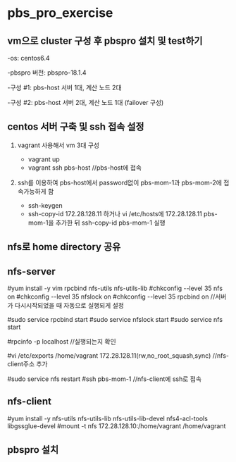 ﻿# pbs_pro_exercise
vm으로 cluster 구성 후 pbspro 설치 및 test하기
------------------------------------------------------------------------------------------------------------------------------------
-os: centos6.4

-pbspro 버전: pbspro-18.1.4

-구성 #1: pbs-host 서버 1대, 계산 노드 2대

-구성 #2: pbs-host 서버 2대, 계산 노드 1대 (failover 구성)

centos 서버 구축 및 ssh 접속 설정
------------------------------------------------------------------------------------------------------------------------------------
1. vagrant 사용해서 vm 3대 구성
   - vagrant up
   - vagrant ssh pbs-host //pbs-host에 접속

2. ssh를 이용하여 pbs-host에서 password없이 pbs-mom-1과 pbs-mom-2에 접속가능하게 함
   - ssh-keygen
   - ssh-copy-id 172.28.128.11 하거나 vi /etc/hosts에 172.28.128.11 pbs-mom-1을 추가한 뒤 ssh-copy-id pbs-mom-1 실행
   
nfs로 home directory 공유
------------------------------------------------------------------------------------------------------------------------------------
nfs-server 
----------
#yum install -y vim rpcbind nfs-utils nfs-utils-lib
#chkconfig --level 35 nfs on
#chkconfig --level 35 nfslock on
#chkconfig --level 35 rpcbind on      //서버가 다시시작되었을 때 자동으로 실행되게 설정

#sudo service rpcbind start
#sudo service nfslock start
#sudo service nfs start 

#rpcinfo -p localhost //실행되는지 확인

#vi /etc/exports
/home/vagrant 172.28.128.11(rw,no_root_squash,sync)    //nfs-client주소 추가

#sudo service nfs restart
#ssh pbs-mom-1               //nfs-client에 ssh로 접속

nfs-client
----------
#yum install -y nfs-utils nfs-utils-lib nfs-utils-lib-devel nfs4-acl-tools libgssglue-devel 
#mount -t nfs 172.28.128.10:/home/vagrant /home/vagrant 

pbspro 설치
----------------------------------------------------------------------------------------------------------------------------------

